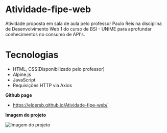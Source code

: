 # Atividade-fipe-web
Atividade proposta em sala de aula pelo professor Paulo Reis na disciplina de Desenvolvimento Web 1 do curso de BSI - UNIME para aprofundar conhecimentos no consumo de API's.

# Tecnologias
* HTML, CSS(Disponibilizado pelo professor)
* Alpine.js
* JavaScript
* Requisições HTTP via Axios
 
**Github page**
* https://eldersb.github.io/Atividade-fipe-web/

**Imagem do projeto**

![Imagem do projeto](https://github.com/eldersb/Atividade-fipe-web/assets/122701368/5f59cee6-ef61-4db3-ae9a-c07a2ebe0343)

